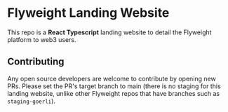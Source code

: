 # Flyweight Landing Website
This repo is a **React Typescript** landing website to detail the Flyweight platform to web3 users.

## Contributing
Any open source developers are welcome to contribute by opening new PRs. Please set the PR's target branch to main (there is no staging for this landing website, unlike other Flyweight repos that have branches such as `staging-goerli`).
